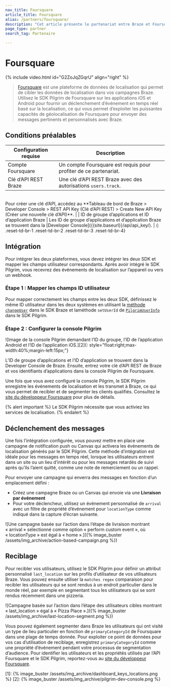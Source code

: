 ```yaml
---
nav_title: Foursquare
article_title: Foursquare
alias: /partners/foursquare/
description: "Cet article présente le partenariat entre Braze et Foursquare, une plateforme de données de localisation, permettant de déclencher des événements en temps réel en fonction de l’emplacement."
page_type: partner
search_tag: Partenaire

---
```


# Foursquare

{% include video.html id="G2ZoJqZGqrU" align="right" %}

> [Foursquare](https://foursquare.com/) est une plateforme de données de localisation qui permet de cibler les données de localisation dans vos campagnes Braze. Utilisez le SDK Pilgrim de Foursquare sur les applications iOS et Android pour fournir un déclenchement d’événement en temps réel basé sur la localisation, ce qui vous permet d’exploiter les puissantes capacités de géolocalisation de Foursquare pour envoyer des messages pertinents et personnalisés avec Braze.

## Conditions préalables

| Configuration requise | Description |
|---|---|
| Compte Foursquare | Un compte Foursquare est requis pour profiter de ce partenariat. |
| Clé d’API REST Braze | Une clé d’API REST Braze avec des autorisations `users.track`. <br>
<br>
 Pour créer une clé d’API, accédez au **Tableau de bord de Braze > Developer Console > REST API Key (Clé d’API REST) > Create New API Key (Créer une nouvelle clé d’API)**. |
| ID de groupe d’applications et ID d’application Braze | Les ID de groupe d’applications et d’application Braze se trouvent dans la [Developer Console]({{site.baseurl}}/api/api_key/). |
{: .reset-td-br-1 .reset-td-br-2 .reset-td-br-3  .reset-td-br-4}

## Intégration

Pour intégrer les deux plateformes, vous devez intégrer les deux SDK et mapper les champs utilisateur correspondants. Après avoir intégré le SDK Pilgrim, vous recevrez des événements de localisation sur l’appareil ou vers un webhook. 

### Étape 1 : Mapper les champs ID utilisateur

Pour mapper correctement les champs entre les deux SDK, définissez le même ID utilisateur dans les deux systèmes en utilisant la [méthode `changeUser`]({{site.baseurl}}/developer_guide/platform_integration_guides/web/analytics/setting_user_ids/#setting-user-ids) dans le SDK Braze et laméthode `setUserId` de [`PilgrimUserInfo`](https://developer.foursquare.com/docs/pilgrim-sdk/advanced-setup-guide#custom-user-data) dans le SDK Pilgrim.

### Étape 2 : Configurer la console Pilgrim
![Image de la console Pilgrim demandant l’ID du groupe, l’ID de l’application Android et l’ID de l’application iOS.][2]{: style="float:right;max-width:40%;margin-left:15px;"}

L’ID de groupe d’applications et l’ID d’application se trouvent dans la Developer Console de Braze. Ensuite, entrez votre clé d’API REST de Braze et vos identifiants d’applications dans la console Pilgrim de Foursquare.

Une fois que vous avez configuré la console Pilgrim, le SDK Pilgrim enregistre les événements de localisation et les transmet à Braze, ce qui vous permet de recibler et de segmenter les clients qualifiés. Consultez le [site du développeur Foursquare](https://developer.foursquare.com/) pour plus de détails.

{% alert important %}
Le SDK Pilgrim nécessite que vous activiez les services de localisation.
{% endalert %}

## Déclenchement des messages

Une fois l’intégration configurée, vous pouvez mettre en place une campagne de notification push ou Canvas qui activera les événements de localisation générés par le SDK Pilgrim. Cette méthode d’intégration est idéale pour les messages en temps réel, lorsque les utilisateurs entrent dans un site ou un lieu d’intérêt ou pour les messages retardés de suivi après qu’ils l’aient quitté, comme une note de remerciement ou un rappel.

Pour envoyer une campagne qui enverra des messages en fonction d’un emplacement défini :
- Créez une campagne Braze ou un Canvas qui envoie via une **Livraison par événement**
- Pour votre déclencheur, utilisez un événement personnalisé de `arrival` avec un filtre de propriété d’événement pour `locationType` comme indiqué dans la capture d’écran suivante.

![Une campagne basée sur l’action dans l’étape de livraison montrant « arrival » sélectionné comme option « perform custom event », où « locationType » est égal à « home ».]({% image_buster /assets/img_archive/action-based-campaign.png %})

## Reciblage

Pour recibler vos utilisateurs, utilisez le SDK Pilgrim pour définir un attribut personnalisé `last_location` sur les profils d’utilisateur de vos utilisateurs Braze. Vous pouvez ensuite utiliser la `matches regex` comparaison pour recibler les utilisateurs qui se sont rendus à un endroit particulier dans le monde réel, par exemple en segmentant tous les utilisateurs qui se sont rendus récemment dans une pizzeria.

![Campagne basée sur l’action dans l’étape des utilisateurs cibles montrant « last_location » égal à « Pizza Place ».]({% image_buster /assets/img_archive/last-location-segment.png %})

Vous pouvez également segmenter dans Braze les utilisateurs qui ont visité un type de lieu particulier en fonction de `primaryCategoryId` de Foursquare dans une plage de temps donnée. Pour exploiter ce point de données pour vos cas d’utilisation de reciblage, enregistrez `primaryCategoryId` comme une propriété d’événement pendant votre processus de segmentation d’audience. Pour identifier les utilisateurs et les propriétés utilisés par l’API Foursquare et le SDK Pilgrim, reportez-vous au [site du développeur Foursquare](https://developer.foursquare.com/).

[1]: {% image_buster /assets/img_archive/dashboard_keys_locations.png %}
[2]: {% image_buster /assets/img_archive/pilgrim-dev-console.png %}
